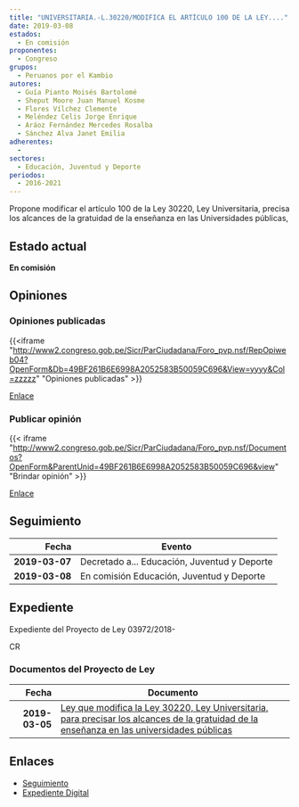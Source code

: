 ```yaml
---
title: "UNIVERSITARIA.-L.30220/MODIFICA EL ARTÍCULO 100 DE LA LEY...."
date: 2019-03-08
estados: 
  - En comisión
proponentes: 
  - Congreso
grupos: 
  - Peruanos por el Kambio
autores: 
  - Guía Pianto Moisés Bartolomé
  - Sheput Moore Juan Manuel Kosme
  - Flores Vílchez Clemente
  - Meléndez Celis Jorge Enrique
  - Aráoz Fernández Mercedes Rosalba
  - Sánchez Alva Janet Emilia
adherentes: 
  - 
sectores: 
  - Educación, Juventud y Deporte
periodos: 
  - 2016-2021
---
```


Propone modificar el artículo 100 de la Ley 30220, Ley Universitaria, precisa los alcances de la gratuidad de la enseñanza en las Universidades públicas,


## Estado actual

**En comisión**

## Opiniones

### Opiniones publicadas

{{<iframe "http://www2.congreso.gob.pe/Sicr/ParCiudadana/Foro_pvp.nsf/RepOpiweb04?OpenForm&Db=49BF261B6E6998A2052583B50059C696&View=yyyy&Col=zzzzz" "Opiniones publicadas" >}}

[Enlace](http://www2.congreso.gob.pe/Sicr/ParCiudadana/Foro_pvp.nsf/RepOpiweb04?OpenForm&Db=49BF261B6E6998A2052583B50059C696&View=yyyy&Col=zzzzz)
### Publicar opinión

{{< iframe "http://www2.congreso.gob.pe/Sicr/ParCiudadana/Foro_pvp.nsf/Documentos?OpenForm&ParentUnid=49BF261B6E6998A2052583B50059C696&view" "Brindar opinión" >}}

[Enlace](http://www2.congreso.gob.pe/Sicr/ParCiudadana/Foro_pvp.nsf/Documentos?OpenForm&ParentUnid=49BF261B6E6998A2052583B50059C696&view)

## Seguimiento

| Fecha | Evento |
|------:|--------|
| **2019-03-07** | Decretado a... Educación, Juventud y Deporte|
| **2019-03-08** | En comisión Educación, Juventud y Deporte|


## Expediente

Expediente del Proyecto de Ley 03972/2018-

CR


### Documentos del Proyecto de Ley

| Fecha | Documento |
|------:|--------|
| **2019-03-05** | [Ley que modifica la Ley 30220, Ley Universitaria, para precisar los alcances de la gratuidad de la enseñanza en las universidades públicas](http://www.leyes.congreso.gob.pe/Documentos/2016_2021/Proyectos_de_Ley_y_de_Resoluciones_Legislativas/PL0397120190305.pdf) |

## Enlaces 

- [Seguimiento](http://www2.congreso.gob.pe/Sicr/TraDocEstProc/CLProLey2016.nsf/f7fff46988ca05b1052578e100829cc7/80af4c0f7e556dc5052583b4007f5135?OpenDocument)
- [Expediente Digital](http://www2.congreso.gob.pe/Sicr/TraDocEstProc/CLProLey2016.nsf/f7fff46988ca05b1052578e100829cc7/80af4c0f7e556dc5052583b4007f5135?OpenDocument&Click=05257FB7005EB655.eb71d0cf91d8294e05256cdf006b5706/$Body/0.1C6C)
